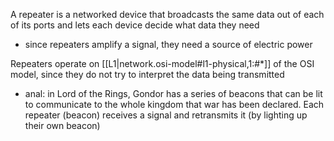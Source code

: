 
A repeater is a networked device that broadcasts the same data out of each of its ports and lets each device decide what data they need
- since repeaters amplify a signal, they need a source of electric power

Repeaters operate on [[L1|network.osi-model#l1-physical,1:#*]] of the OSI model, since they do not try to interpret the data being transmitted
- anal: in Lord of the Rings, Gondor has a series of beacons that can be lit to communicate to the whole kingdom that war has been declared. Each repeater (beacon) receives a signal and retransmits it (by lighting up their own beacon)
